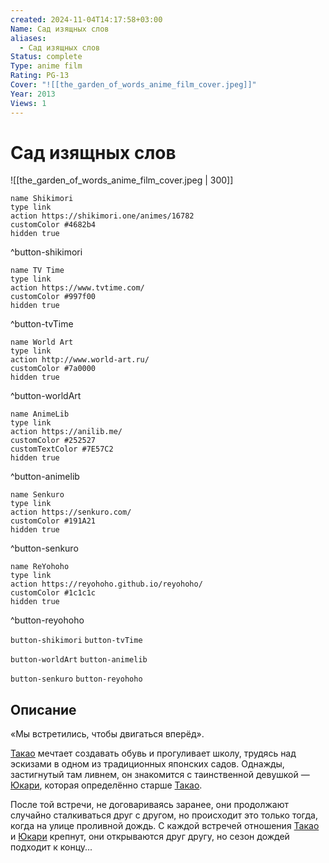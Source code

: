 ```yaml
---
created: 2024-11-04T14:17:58+03:00
Name: Сад изящных слов
aliases:
  - Сад изящных слов
Status: complete
Type: anime film
Rating: PG-13
Cover: "![[the_garden_of_words_anime_film_cover.jpeg]]"
Year: 2013
Views: 1
---
```


# Сад изящных слов

![[the_garden_of_words_anime_film_cover.jpeg | 300]]

```button
name Shikimori
type link
action https://shikimori.one/animes/16782
customColor #4682b4
hidden true
```
^button-shikimori

```button
name TV Time
type link
action https://www.tvtime.com/
customColor #997f00
hidden true
```
^button-tvTime

```button
name World Art
type link
action http://www.world-art.ru/
customColor #7a0000
hidden true
```
^button-worldArt

```button
name AnimeLib
type link
action https://anilib.me/
customColor #252527
customTextColor #7E57C2
hidden true
```
^button-animelib

```button
name Senkuro
type link
action https://senkuro.com/
customColor #191A21
hidden true
```
^button-senkuro

```button
name ReYohoho
type link
action https://reyohoho.github.io/reyohoho/
customColor #1c1c1c
hidden true
```
^button-reyohoho

`button-shikimori` `button-tvTime`

`button-worldArt` `button-animelib`

`button-senkuro` `button-reyohoho`

## Описание

«Мы встретились, чтобы двигаться вперёд».

[Такао](https://shikimori.one/characters/79463-takao-akizuki) мечтает создавать обувь и прогуливает школу, трудясь над эскизами в одном из традиционных японских садов. Однажды, застигнутый там ливнем, он знакомится с таинственной девушкой — [Юкари](https://shikimori.one/characters/79465-yukari-yukino), которая определённо старше [Такао](https://shikimori.one/characters/79463-takao-akizuki).

После той встречи, не договариваясь заранее, они продолжают случайно сталкиваться друг с другом, но происходит это только тогда, когда на улице проливной дождь. С каждой встречей отношения [Такао](https://shikimori.one/characters/79463-takao-akizuki) и [Юкари](https://shikimori.one/characters/79465-yukari-yukino) крепнут, они открываются друг другу, но сезон дождей подходит к концу...

